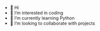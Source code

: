 - 👋 Hi
- 👀 I’m interested in coding
- 🌱 I’m currently learning Python
- 💞️ I’m looking to collaborate with projects
